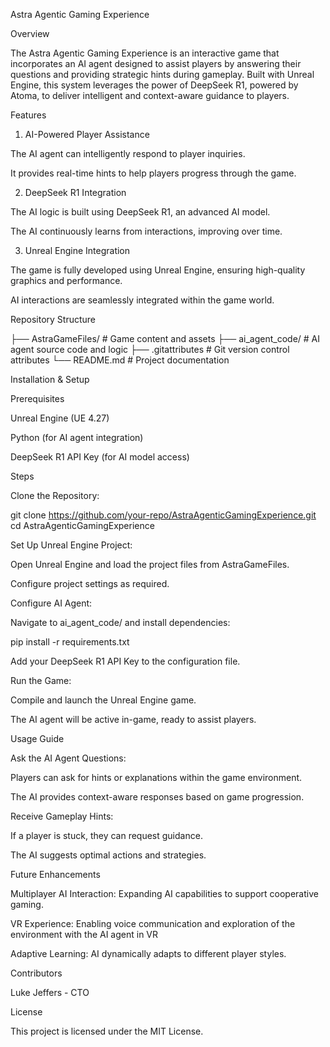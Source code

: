 Astra Agentic Gaming Experience

Overview

The Astra Agentic Gaming Experience is an interactive game that incorporates an AI agent designed to assist players by answering their questions and providing strategic hints during gameplay. Built with Unreal Engine, this system leverages the power of DeepSeek R1, powered by Atoma, to deliver intelligent and context-aware guidance to players.

Features

1. AI-Powered Player Assistance

The AI agent can intelligently respond to player inquiries.

It provides real-time hints to help players progress through the game.

2. DeepSeek R1 Integration

The AI logic is built using DeepSeek R1, an advanced AI model.

The AI continuously learns from interactions, improving over time.

3. Unreal Engine Integration

The game is fully developed using Unreal Engine, ensuring high-quality graphics and performance.

AI interactions are seamlessly integrated within the game world.

Repository Structure

├── AstraGameFiles/      # Game content and assets
├── ai_agent_code/       # AI agent source code and logic
├── .gitattributes       # Git version control attributes
└── README.md            # Project documentation

Installation & Setup

Prerequisites

Unreal Engine (UE 4.27)

Python (for AI agent integration)

DeepSeek R1 API Key (for AI model access)

Steps

Clone the Repository:

git clone https://github.com/your-repo/AstraAgenticGamingExperience.git
cd AstraAgenticGamingExperience

Set Up Unreal Engine Project:

Open Unreal Engine and load the project files from AstraGameFiles.

Configure project settings as required.

Configure AI Agent:

Navigate to ai_agent_code/ and install dependencies:

pip install -r requirements.txt

Add your DeepSeek R1 API Key to the configuration file.

Run the Game:

Compile and launch the Unreal Engine game.

The AI agent will be active in-game, ready to assist players.

Usage Guide

Ask the AI Agent Questions:

Players can ask for hints or explanations within the game environment.

The AI provides context-aware responses based on game progression.

Receive Gameplay Hints:

If a player is stuck, they can request guidance.

The AI suggests optimal actions and strategies.

Future Enhancements

Multiplayer AI Interaction: Expanding AI capabilities to support cooperative gaming.

VR Experience: Enabling voice communication and exploration of the environment with the AI agent in VR

Adaptive Learning: AI dynamically adapts to different player styles.

Contributors

Luke Jeffers - CTO 

License

This project is licensed under the MIT License.
